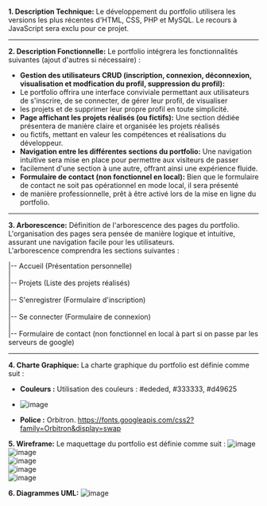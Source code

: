 **1. Description Technique:**
Le développement du portfolio utilisera les versions les plus récentes d'HTML, CSS, PHP et MySQL. Le recours à JavaScript sera exclu pour ce projet.

---

**2. Description Fonctionnelle:**
Le portfolio intégrera les fonctionnalités suivantes (ajout d'autres si nécessaire) :
- **Gestion des utilisateurs CRUD (inscription, connexion, déconnexion, visualisation et modfication du profil, suppression du profil):**
- Le portfolio offrira une interface conviviale permettant aux utilisateurs de s'inscrire, de se connecter, de gérer leur profil, de visualiser
- les projets et de supprimer leur propre profil en toute simplicité.
- **Page affichant les projets réalisés (ou fictifs):** Une section dédiée présentera de manière claire et organisée les projets réalisés
- ou fictifs, mettant en valeur les compétences et réalisations du développeur.
- **Navigation entre les différentes sections du portfolio:** Une navigation intuitive sera mise en place pour permettre aux visiteurs de passer
- facilement d'une section à une autre, offrant ainsi une expérience fluide.
- **Formulaire de contact (non fonctionnel en local):** Bien que le formulaire de contact ne soit pas opérationnel en mode local, il sera présenté
-  de manière professionnelle, prêt à être activé lors de la mise en ligne du portfolio.

---

**3. Arborescence:**
Définition de l'arborescence des pages du portfolio.  
L'organisation des pages sera pensée de manière logique et intuitive,  
assurant une navigation facile pour les utilisateurs.  
L'arborescence comprendra les sections suivantes :

|-- Accueil (Présentation personnelle)  
|    
|-- Projets (Liste des projets réalisés)  
|  
|-- S'enregistrer (Formulaire d'inscription)  
|    
|-- Se connecter (Formulaire de connexion)   
|  
|-- Formulaire de contact (non fonctionnel en local à part si on passe par les serveurs de google)  
  
---

**4. Charte Graphique:**
La charte graphique du portfolio est définie comme suit :
- **Couleurs :** Utilisation des couleurs : #ededed, #333333, #d49625
- ![image](https://github.com/yugmerabtene/ESIEA-FISE-WEB-2024/assets/3670077/3fe06968-850d-4280-8b75-04857ec26ca5)


- **Police :** Orbitron. https://fonts.googleapis.com/css2?family=Orbitron&display=swap

**5. Wireframe:**
Le maquettage du portfolio est définie comme suit :
![image](https://github.com/yugmerabtene/ESIEA-FISE-WEB-2024/assets/3670077/17bdcffb-0dd9-4c62-911c-ecd52e2afea9)  
![image](https://github.com/yugmerabtene/ESIEA-FISE-WEB-2024/assets/3670077/a8048e7a-faec-4a9c-826f-60e6890592a0)  
![image](https://github.com/yugmerabtene/ESIEA-FISE-WEB-2024/assets/3670077/3d66aa02-5852-4acb-9ab9-70123290d960)  
![image](https://github.com/yugmerabtene/ESIEA-FISE-WEB-2024/assets/3670077/fcfd72f1-4fe8-4acf-81b3-74f1631a6598)  
![image](https://github.com/yugmerabtene/ESIEA-FISE-WEB-2024/assets/3670077/6ca76363-00e6-491b-bd1e-21f150963c4b)  

**6. Diagrammes UML:**
![image]()  







